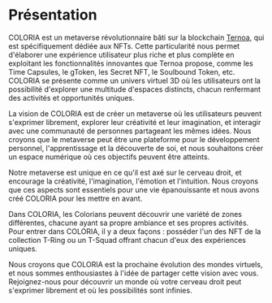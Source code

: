 # Présentation

COLORIA est un metaverse révolutionnaire bâti sur la blockchain [Ternoa](https://www.ternoa.network/), qui est spécifiquement dédiée aux NFTs. Cette particularité nous permet d'élaborer une expérience utilisateur plus riche et plus complète en exploitant les fonctionnalités innovantes que Ternoa propose, comme les Time Capsules, le gToken, les Secret NFT, le Soulbound Token, etc. COLORIA se présente comme un univers virtuel 3D où les utilisateurs ont la possibilité d'explorer une multitude d'espaces distincts, chacun renfermant des activités et opportunités uniques.

La vision de COLORIA est de créer un metaverse où les utilisateurs peuvent s'exprimer librement, explorer leur créativité et leur imagination, et interagir avec une communauté de personnes partageant les mêmes idées. Nous croyons que le metaverse peut être une plateforme pour le développement personnel, l'apprentissage et la découverte de soi, et nous souhaitons créer un espace numérique où ces objectifs peuvent être atteints.

Notre metaverse est unique en ce qu'il est axé sur le cerveau droit, et encourage la créativité, l'imagination, l'émotion et l'intuition. Nous croyons que ces aspects sont essentiels pour une vie épanouissante et nous avons créé COLORIA pour les mettre en avant.

Dans COLORIA, les Colorians peuvent découvrir une variété de zones différentes, chacune ayant sa propre ambiance et ses propres activités. Pour entrer dans COLORIA, il y a deux façons : posséder l'un des NFT de la collection T-Ring ou un T-Squad offrant chacun d'eux des expériences uniques.

Nous croyons que COLORIA est la prochaine évolution des mondes virtuels, et nous sommes enthousiastes à l'idée de partager cette vision avec vous. Rejoignez-nous pour découvrir un monde où votre cerveau droit peut s'exprimer librement et où les possibilités sont infinies.
